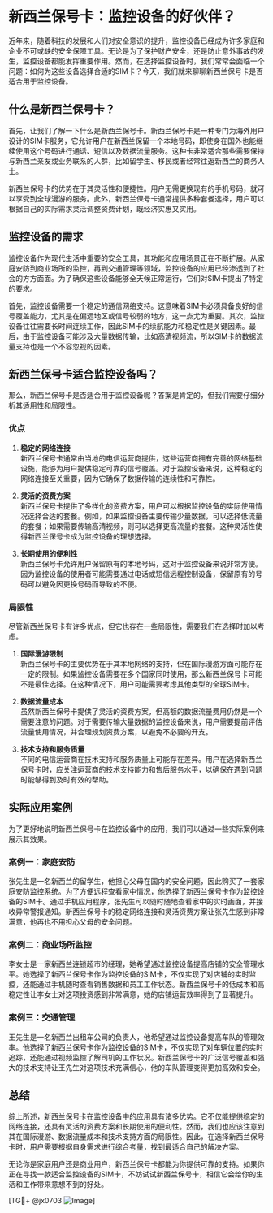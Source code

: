 # 新西兰保号卡：监控设备的好伙伴？

近年来，随着科技的发展和人们对安全意识的提升，监控设备已经成为许多家庭和企业不可或缺的安全保障工具。无论是为了保护财产安全，还是防止意外事故的发生，监控设备都能发挥重要作用。然而，在选择监控设备时，我们常常会面临一个问题：如何为这些设备选择合适的SIM卡？今天，我们就来聊聊新西兰保号卡是否适合用于监控设备。

## 什么是新西兰保号卡？

首先，让我们了解一下什么是新西兰保号卡。新西兰保号卡是一种专门为海外用户设计的SIM卡服务，它允许用户在新西兰保留一个本地号码，即使身在国外也能继续使用这个号码进行通话、短信以及数据流量服务。这种卡非常适合那些需要保持与新西兰亲友或业务联系的人群，比如留学生、移民或者经常往返新西兰的商务人士。

新西兰保号卡的优势在于其灵活性和便捷性。用户无需更换现有的手机号码，就可以享受到全球漫游的服务。此外，新西兰保号卡通常提供多种套餐选择，用户可以根据自己的实际需求灵活调整资费计划，既经济实惠又实用。

## 监控设备的需求

监控设备作为现代生活中重要的安全工具，其功能和应用场景正在不断扩展。从家庭安防到商业场所的监控，再到交通管理等领域，监控设备的应用已经渗透到了社会的方方面面。为了确保这些设备能够全天候正常运行，它们对SIM卡提出了特定的要求。

首先，监控设备需要一个稳定的通信网络支持。这意味着SIM卡必须具备良好的信号覆盖能力，尤其是在偏远地区或信号较弱的地方，这一点尤为重要。其次，监控设备往往需要长时间连续工作，因此SIM卡的续航能力和稳定性是关键因素。最后，由于监控设备可能涉及大量数据传输，比如高清视频流，所以SIM卡的数据流量支持也是一个不容忽视的因素。

## 新西兰保号卡适合监控设备吗？

那么，新西兰保号卡是否适合用于监控设备呢？答案是肯定的，但我们需要仔细分析其适用性和局限性。

### 优点

1. **稳定的网络连接**  
   新西兰保号卡通常由当地的电信运营商提供，这些运营商拥有完善的网络基础设施，能够为用户提供稳定可靠的信号覆盖。对于监控设备来说，这种稳定的网络连接至关重要，因为它确保了数据传输的连续性和可靠性。

2. **灵活的资费方案**  
   新西兰保号卡提供了多样化的资费方案，用户可以根据监控设备的实际使用情况选择合适的套餐。例如，如果监控设备主要传输少量数据，可以选择低流量的套餐；如果需要传输高清视频，则可以选择更高流量的套餐。这种灵活性使得新西兰保号卡成为监控设备的理想选择。

3. **长期使用的便利性**  
   新西兰保号卡允许用户保留原有的本地号码，这对于监控设备来说非常方便。因为监控设备的使用者可能需要通过电话或短信远程控制设备，保留原有的号码可以避免因更换号码而导致的不便。

### 局限性

尽管新西兰保号卡有许多优点，但它也存在一些局限性，需要我们在选择时加以考虑。

1. **国际漫游限制**  
   新西兰保号卡的主要优势在于其本地网络的支持，但在国际漫游方面可能存在一定的限制。如果监控设备需要在多个国家同时使用，那么新西兰保号卡可能不是最佳选择。在这种情况下，用户可能需要考虑其他类型的全球SIM卡。

2. **数据流量成本**  
   虽然新西兰保号卡提供了灵活的资费方案，但高额的数据流量费用仍然是一个需要注意的问题。对于需要传输大量数据的监控设备来说，用户需要提前评估流量使用情况，并合理规划资费方案，以避免不必要的开支。

3. **技术支持和服务质量**  
   不同的电信运营商在技术支持和服务质量上可能存在差异。用户在选择新西兰保号卡时，应关注运营商的技术支持能力和售后服务水平，以确保在遇到问题时能够得到及时有效的帮助。

## 实际应用案例

为了更好地说明新西兰保号卡在监控设备中的应用，我们可以通过一些实际案例来展示其效果。

### 案例一：家庭安防

张先生是一名新西兰的留学生，他担心父母在国内的安全问题，因此购买了一套家庭安防监控系统。为了方便远程查看家中情况，他选择了新西兰保号卡作为监控设备的SIM卡。通过手机应用程序，张先生可以随时随地查看家中的实时画面，并接收异常警报通知。新西兰保号卡的稳定网络连接和灵活资费方案让张先生感到非常满意，他再也不用担心父母的安全问题。

### 案例二：商业场所监控

李女士是一家新西兰连锁超市的经理，她希望通过监控设备提高店铺的安全管理水平。她选择了新西兰保号卡作为监控设备的SIM卡，不仅实现了对店铺的实时监控，还能通过手机随时查看销售数据和员工工作状态。新西兰保号卡的低成本和高稳定性让李女士对这项投资感到非常满意，她的店铺运营效率得到了显著提升。

### 案例三：交通管理

王先生是一名新西兰出租车公司的负责人，他希望通过监控设备提高车队的管理效率。他选择了新西兰保号卡作为监控设备的SIM卡，不仅实现了对车辆位置的实时追踪，还能通过视频监控了解司机的工作状况。新西兰保号卡的广泛信号覆盖和强大的技术支持让王先生对这项技术充满信心，他的车队管理变得更加高效和安全。

## 总结

综上所述，新西兰保号卡在监控设备中的应用具有诸多优势。它不仅能提供稳定的网络连接，还具有灵活的资费方案和长期使用的便利性。然而，我们也应该注意到其在国际漫游、数据流量成本和技术支持方面的局限性。因此，在选择新西兰保号卡时，用户需要根据自身需求进行综合考量，找到最适合自己的解决方案。

无论你是家庭用户还是商业用户，新西兰保号卡都能为你提供可靠的支持。如果你正在寻找一款适合监控设备的SIM卡，不妨试试新西兰保号卡，相信它会给你的生活和工作带来意想不到的好处。

[TG💪+ @jx0703 ![Image](https://github.com/user-attachments/assets/dbca1d08-cadb-493c-b0ec-ad6f7a83f270)]